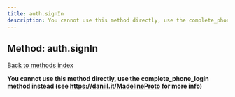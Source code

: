 ```yaml
---
title: auth.signIn
description: You cannot use this method directly, use the complete_phone_login method instead (see https://daniil.it/MadelineProto for more info)
---
```

## Method: auth.signIn  
[Back to methods index](index.md)


**You cannot use this method directly, use the complete_phone_login method instead (see https://daniil.it/MadelineProto for more info)**




